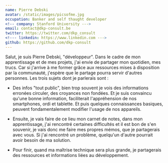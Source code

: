 ```yaml
---
name: Pierre Debski
avatar: /static/images/picsofme.jpg
occupation: Banker and self thaught developer
<!-- company: Stanford University --->
email: contact@dkp-consult.be
twitter: https://twitter.com/dkp_consult
<!--- linkedin: https://www.linkedin.com --->
github: https://github.com/dkp-consult
---
```


Salut, je suis Pierre Debski, "développeur". Dans le cadre de mon apprentissage et de mes projets, j'ai envie de partager mon quotidien, mes trucs. Car si j'arrive à me former grâce aux ressources mises à disposition par la communauté, j'espère que le partage pourra servir d'autres personnes. Les trois sujets dont je parlerais sont :

- Des infos "tout public", bien trop souvent je vois des informations erronées circuler, des croyances non fondées. Et je suis convaincu qu'une bonne information, faciliterait l'appréhension de nos smartphones, ordi et tablette. Et puis quelques connaissances basiques, peuvent fondamentalement modifier l'usage de nos appareils.

- Ensuite, je vais faire de ce lieu mon carnet de notes, dans mon apprentissage, j'ai rencontré certaines difficultés et il est bon de s'en souvenir, je vais donc me faire mes propres mémos, que je partagerais avec vous. Si j'ai rencontré un problème, quelqu'un d'autre pourrait avoir besoin de ma solution.

- Pour finir, quand ma maîtrise technique sera plus grande, je partagerais des ressources et informations liées au développement.
